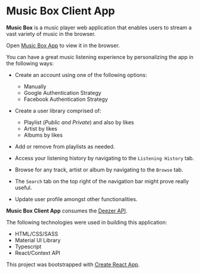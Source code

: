 # Music Box Client App

**Music Box** is a music player web application that enables users to stream a vast 
variety of music in the browser.

Open [Music Box App](https://themusicbox.netlify.app/) to view it in the browser.

You can have a great music listening experience by personalizing the app 
in the following ways:

- Create an account using one of the following options:
    - Manually
    - Google Authentication Strategy
    - Facebook Authentication Strategy

- Create a user library comprised of:
    - Playlist (_Public and Private_) and also by likes
    - Artist by likes 
    - Albums by likes
    
- Add or remove from playlists as needed.
- Access your listening history by navigating to the `Listening History` tab.
- Browse for any track, artist or album by navigating to the `Browse` tab.
- The `Search` tab on the top right of the navigation bar might prove really useful.
- Update user profile amongst other functionalities.

**Music Box Client App** consumes the [Deezer API](https://developers.deezer.com/api/).

The following technologies were used in building this application:
- HTML/CSS/SASS
- Material UI Library
- Typescript
- React/Context API


This project was bootstrapped with [Create React App](https://github.com/facebook/create-react-app).

